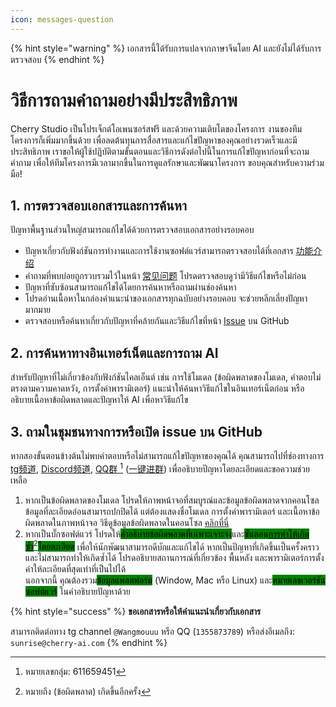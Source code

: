 ```yaml
---
icon: messages-question
---
```


{% hint style="warning" %}
เอกสารนี้ได้รับการแปลจากภาษาจีนโดย AI และยังไม่ได้รับการตรวจสอบ
{% endhint %}

# วิธีการถามคำถามอย่างมีประสิทธิภาพ

Cherry Studio เป็นโปรเจ็กต์โอเพนซอร์สฟรี และด้วยความเติบโตของโครงการ งานของทีมโครงการก็เพิ่มมากขึ้นด้วย เพื่อลดต้นทุนการสื่อสารและแก้ไขปัญหาของคุณอย่างรวดเร็วและมีประสิทธิภาพ เราขอให้ผู้ใช้ปฏิบัติตามขั้นตอนและวิธีการดังต่อไปนี้ในการแก้ไขปัญหาก่อนที่จะถามคำถาม เพื่อให้ทีมโครงการมีเวลามากขึ้นในการดูแลรักษาและพัฒนาโครงการ ขอบคุณสำหรับความร่วมมือ!

## 1. การตรวจสอบเอกสารและการค้นหา

ปัญหาพื้นฐานส่วนใหญ่สามารถแก้ไขได้ด้วยการตรวจสอบเอกสารอย่างรอบคอบ

* ปัญหาเกี่ยวกับฟังก์ชันการทำงานและการใช้งานซอฟต์แวร์สามารถตรวจสอบได้ที่เอกสาร [功能介绍](../cherrystudio/preview/)
* คำถามที่พบบ่อยถูกรวบรวมไว้ในหน้า [常见问题](questions.md) โปรดตรวจสอบดูว่ามีวิธีแก้ไขหรือไม่ก่อน
* ปัญหาที่ซับซ้อนสามารถแก้ไขได้โดยการค้นหาหรือถามผ่านช่องค้นหา
* โปรดอ่านเนื้อหาในกล่องคำแนะนำของเอกสารทุกฉบับอย่างรอบคอบ จะช่วยหลีกเลี่ยงปัญหามากมาย
* ตรวจสอบหรือค้นหาเกี่ยวกับปัญหาที่คล้ายกันและวิธีแก้ไขที่หน้า [Issue](https://github.com/CherryHQ/cherry-studio/issues) บน GitHub

## 2. การค้นหาทางอินเทอร์เน็ตและการถาม AI

สำหรับปัญหาที่ไม่เกี่ยวข้องกับฟังก์ชันไคลเอ็นต์ เช่น การใช้โมเดล (ข้อผิดพลาดของโมเดล, คำตอบไม่ตรงตามความคาดหวัง, การตั้งค่าพารามิเตอร์) แนะนำให้ค้นหาวิธีแก้ไขในอินเทอร์เน็ตก่อน หรืออธิบายเนื้อหาข้อผิดพลาดและปัญหาให้ AI เพื่อหาวิธีแก้ไข

## 3. ถามในชุมชนทางการหรือเปิด issue บน GitHub

หากสองขั้นตอนข้างต้นไม่พบคำตอบหรือไม่สามารถแก้ไขปัญหาของคุณได้ คุณสามารถไปที่ช่องทางการ [tg频道](https://t.me/CherryStudioAI), [Discord频道](https://discord.com/invite/wez8HtpxqQ), [QQ群 ](#user-content-fn-1)[^1] ([一键进群](https://qm.qq.com/cgi-bin/qm/qr?authKey=xe5nfGVZLMYnlJq%2F%2B4kN03YWcDBB2lnD7tc9rWus2mxS0JHUbOzk79cO7MYuqyGR\&k=UKVgl3YPHmwPaU8qeO1VG03NcUkACKsc\&noverify=0)) เพื่ออธิบายปัญหาโดยละเอียดและขอความช่วยเหลือ

1. หากเป็นข้อผิดพลาดของโมเดล โปรดให้ภาพหน้าจอที่สมบูรณ์และข้อมูลข้อผิดพลาดจากคอนโซล ข้อมูลที่ละเอียดอ่อนสามารถปกปิดได้ แต่ต้องแสดงชื่อโมเดล การตั้งค่าพารามิเตอร์ และเนื้อหาข้อผิดพลาดในภาพหน้าจอ วิธีดูข้อมูลข้อผิดพลาดในคอนโซล [คลิกที่นี่](questions.md#kong-zhi-tai-bao-cuo-cha-kan-fang-fa)
2. หากเป็นบั๊กซอฟต์แวร์ โปรดให้<mark style="background-color:green;">คำอธิบายข้อผิดพลาดที่เฉพาะเจาะจง</mark>และ<mark style="background-color:green;">ขั้นตอน</mark>[<mark style="background-color:green;">การทำให้เกิดซ้ำ</mark>](#user-content-fn-2)[^2]<mark style="background-color:green;">โดยละเอียด</mark> เพื่อให้นักพัฒนาสามารถดีบักและแก้ไขได้ หากเป็นปัญหาที่เกิดขึ้นเป็นครั้งคราวและไม่สามารถทำให้เกิดซ้ำได้ โปรดอธิบายสถานการณ์ที่เกี่ยวข้อง พื้นหลัง และพารามิเตอร์การตั้งค่าให้ละเอียดที่สุดเท่าที่เป็นไปได้\
   นอกจากนี้ คุณต้องรวม<mark style="background-color:green;">ข้อมูลแพลตฟอร์ม</mark> (Window, Mac หรือ Linux) และ<mark style="background-color:green;">หมายเลขเวอร์ชันซอฟต์แวร์</mark> ในคำอธิบายปัญหาด้วย



{% hint style="success" %}
**ขอเอกสารหรือให้คำแนะนำเกี่ยวกับเอกสาร**

สามารถติดต่อทาง tg channel `@Wangmouuu` หรือ QQ (`1355873789`) หรือส่งอีเมลถึง: `sunrise@cherry-ai.com`
{% endhint %}

[^1]: หมายเลขกลุ่ม: 611659451

[^2]: หมายถึง (ข้อผิดพลาด) เกิดขึ้นอีกครั้ง